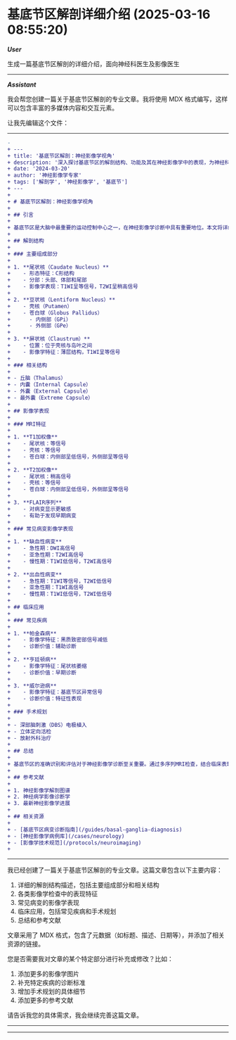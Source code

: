 <!-- Generated by SpecStory -->

# 基底节区解剖详细介绍 (2025-03-16 08:55:20)

_**User**_

生成一篇基底节区解剖的详细介绍，面向神经科医生及影像医生

---

_**Assistant**_

我会帮您创建一篇关于基底节区解剖的专业文章。我将使用 MDX 格式编写，这样可以包含丰富的多媒体内容和交互元素。

让我先编辑这个文件：


---

```diff
- 
+ ---
+ title: '基底节区解剖：神经影像学视角'
+ description: '深入探讨基底节区的解剖结构、功能及其在神经影像学中的表现，为神经科医生和影像科医生提供全面的参考指南。'
+ date: '2024-03-20'
+ author: '神经影像学专家'
+ tags: ['解剖学', '神经影像学', '基底节']
+ ---
+ 
+ # 基底节区解剖：神经影像学视角
+ 
+ ## 引言
+ 
+ 基底节区是大脑中最重要的运动控制中心之一，在神经影像学诊断中具有重要地位。本文将详细介绍基底节区的解剖结构、功能及其在各类影像学检查中的表现特征。
+ 
+ ## 解剖结构
+ 
+ ### 主要组成部分
+ 
+ 1. **尾状核（Caudate Nucleus）**
+    - 形态特征：C形结构
+    - 分部：头部、体部和尾部
+    - 影像学表现：T1WI呈等信号，T2WI呈稍高信号
+ 
+ 2. **豆状核（Lentiform Nucleus）**
+    - 壳核（Putamen）
+    - 苍白球（Globus Pallidus）
+      - 内侧部（GPi）
+      - 外侧部（GPe）
+ 
+ 3. **屏状核（Claustrum）**
+    - 位置：位于壳核与岛叶之间
+    - 影像学特征：薄层结构，T1WI呈等信号
+ 
+ ### 相关结构
+ 
+ - 丘脑（Thalamus）
+ - 内囊（Internal Capsule）
+ - 外囊（External Capsule）
+ - 最外囊（Extreme Capsule）
+ 
+ ## 影像学表现
+ 
+ ### MRI特征
+ 
+ 1. **T1加权像**
+    - 尾状核：等信号
+    - 壳核：等信号
+    - 苍白球：内侧部呈低信号，外侧部呈等信号
+ 
+ 2. **T2加权像**
+    - 尾状核：稍高信号
+    - 壳核：等信号
+    - 苍白球：内侧部呈低信号，外侧部呈等信号
+ 
+ 3. **FLAIR序列**
+    - 对病变显示更敏感
+    - 有助于发现早期病变
+ 
+ ### 常见病变影像学表现
+ 
+ 1. **缺血性病变**
+    - 急性期：DWI高信号
+    - 亚急性期：T2WI高信号
+    - 慢性期：T1WI低信号，T2WI高信号
+ 
+ 2. **出血性病变**
+    - 急性期：T1WI等信号，T2WI低信号
+    - 亚急性期：T1WI高信号
+    - 慢性期：T1WI低信号，T2WI低信号
+ 
+ ## 临床应用
+ 
+ ### 常见疾病
+ 
+ 1. **帕金森病**
+    - 影像学特征：黑质致密部信号减低
+    - 诊断价值：辅助诊断
+ 
+ 2. **亨廷顿病**
+    - 影像学特征：尾状核萎缩
+    - 诊断价值：早期诊断
+ 
+ 3. **威尔逊病**
+    - 影像学特征：基底节区异常信号
+    - 诊断价值：特征性表现
+ 
+ ### 手术规划
+ 
+ - 深部脑刺激（DBS）电极植入
+ - 立体定向活检
+ - 放射外科治疗
+ 
+ ## 总结
+ 
+ 基底节区的准确识别和评估对于神经影像学诊断至关重要。通过多序列MRI检查，结合临床表现，可以提高诊断的准确性。对于神经科医生和影像科医生来说，掌握基底节区的解剖结构和影像学表现是提高诊断水平的关键。
+ 
+ ## 参考文献
+ 
+ 1. 神经影像学解剖图谱
+ 2. 神经病学影像诊断学
+ 3. 最新神经影像学进展
+ 
+ ## 相关资源
+ 
+ - [基底节区病变诊断指南](/guides/basal-ganglia-diagnosis)
+ - [神经影像学病例库](/cases/neurology)
+ - [影像学技术规范](/protocols/neuroimaging)
+ 
```

---

我已经创建了一篇关于基底节区解剖的专业文章。这篇文章包含以下主要内容：

1. 详细的解剖结构描述，包括主要组成部分和相关结构
2. 各类影像学检查中的表现特征
3. 常见病变的影像学表现
4. 临床应用，包括常见疾病和手术规划
5. 总结和参考文献

文章采用了 MDX 格式，包含了元数据（如标题、描述、日期等），并添加了相关资源的链接。

您是否需要我对文章的某个特定部分进行补充或修改？比如：
1. 添加更多的影像学图片
2. 补充特定疾病的诊断标准
3. 增加手术规划的具体细节
4. 添加更多的参考文献

请告诉我您的具体需求，我会继续完善这篇文章。

---



---

